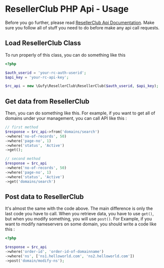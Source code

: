 # ResellerClub PHP Api - Usage
Before you go further, please read [ResellerClub Api Documentation](http://manage.resellerclub.com/kb/answer/744). Make sure you follow all of stuff you need to do before make any api call requests.

## Load ResellerClub Class

To run properly of this class, you can do something like this

```php
<?php

$auth_userid = 'your-rc-auth-userid';
$api_key = 'your-rc-api-key';

$rc_api = new \Gufy\ResellerClub\ResellerClub($auth_userid, $api_key);
```

## Get data from ResellerClub

Then, you can do something like this. For example, if you want to get all of domains under your management, you can call API like this :

```php
// first method
$response = $rc_api->from('domains/search')
->where('no-of-records', 50)
->where('page-no', 1)
->where('status', 'Active')
->get();

// second method
$response = $rc_api
->where('no-of-records', 50)
->where('page-no', 1)
->where('status', 'Active')
->get('domains/search')
```


## Post data to ResellerClub

It's almost the same with the code above. The main difference is only the last code you have to call. When you retrieve data, you have to use `get()`, but when you modify something, you will use `post()`. For Example, if you want to modify nameservers on some domain, you should write a code like this :

```php
<?php

$response = $rc_api
->where('order-id', 'order-id-of-domainname')
->where('ns', ['ns1.helloworld.com', 'ns2.helloworld.com'])
->post('domain/modify-ns');
```
